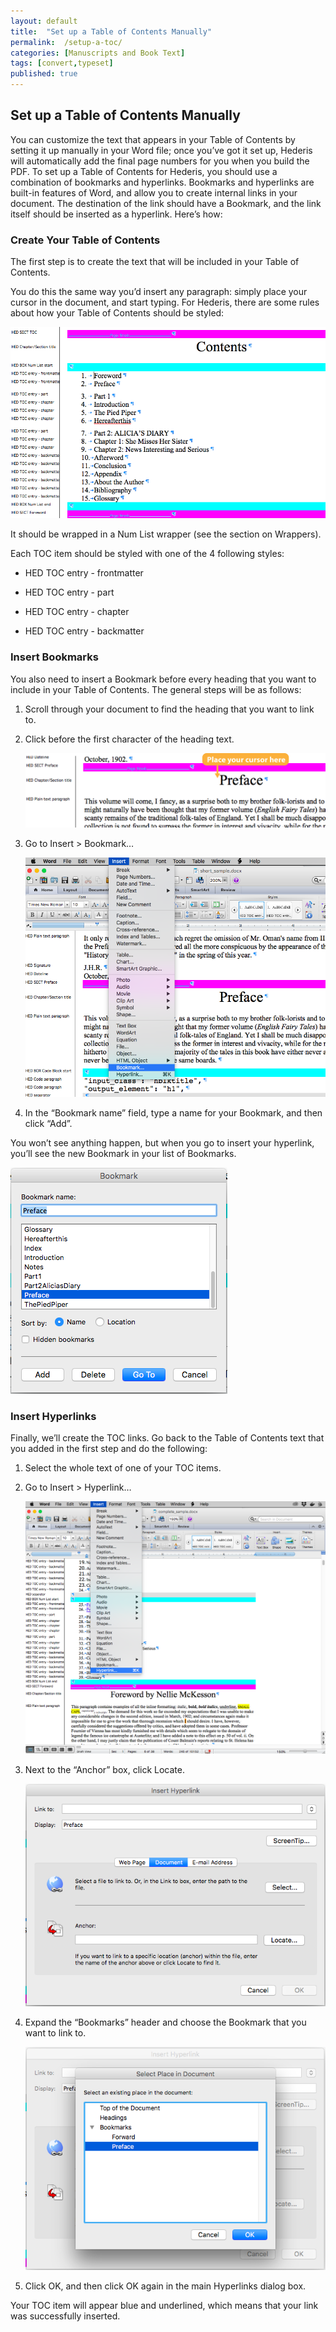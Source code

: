 ```yaml
---
layout: default
title:  "Set up a Table of Contents Manually"
permalink:  /setup-a-toc/
categories: [Manuscripts and Book Text]
tags: [convert,typeset]
published: true
---
```


<section data-type="chapter" class="hsecchapter" data-hederis-type="hsecchapter" id="setup-a-toc" data-pi-attrs="id: setup-a-toc; data-tags: convert,typeset;" role="doc-chapter" data-tags="convert,typeset" data-author-name=" " data-book-title=" " title="Set up a Table of Contents Manually"><h1 data-hederis-type="hblkchaptitle" class="hblkchaptitle" id="pR1DQE40f">Set up a Table of Contents Manually</h1>
    <p class="hblkp" data-hederis-type="hblkp" id="p757msRgy">You can customize the text that appears in your Table of Contents by setting it up manually in your Word file; once you&#8217;ve got it set up, Hederis will automatically add the final page numbers for you when you build the PDF. To set up a Table of Contents for Hederis, you should use a combination of bookmarks and hyperlinks. Bookmarks and hyperlinks are built-in features of Word, and allow you to create internal links in your document. The destination of the link should have a Bookmark, and the link itself should be inserted as a hyperlink. Here&#8217;s how:</p>
    <section class="hwprsubsection" data-hederis-type="hwprsubsection" id="pOpOBZBw6" data-type="subsection" title="Create Your Table of Contents"><h1 data-hederis-type="hblktitle" class="hblktitle" id="pOu8M4zAb">Create Your Table of Contents</h1>
    <p class="hblkp" data-hederis-type="hblkp" id="pRi6Y0RTr">The first step is to create the text that will be included in your Table of Contents.</p>
    <p class="hblkp" data-hederis-type="hblkp" id="pGjCk3eiK">You do this the same way you&#8217;d insert any paragraph: simply place your cursor in the document, and start typing. For Hederis, there are some rules about how your Table of Contents should be styled:</p>
    <img data-hederis-type="hblkimg" class="hblkimg" id="pfErohinF" src="/images/toc0_1.png"/>
    <p class="hblkp" data-hederis-type="hblkp" id="pH7PXbaf5">It should be wrapped in a Num List wrapper (see the section on Wrappers).</p>
    <p class="hblkp" data-hederis-type="hblkp" id="pmTBysNmy">Each TOC item should be styled with one of the 4 following styles:</p>
    <ul class="hwprbullet-list" data-hederis-type="hwprbullet-list" id="pcI9E6N81"><li class="hblkuli" data-hederis-type="hblkuli" id="liwfEERWr7"><p class="hblkuli" data-hederis-type="hblkuli" id="pJcpq0LVh">HED TOC entry - frontmatter</p></li>
    <li class="hblkuli" data-hederis-type="hblkuli" id="lioTuvL3gn"><p class="hblkuli" data-hederis-type="hblkuli" id="ppLgpoLhJ">HED TOC entry - part</p></li>
    <li class="hblkuli" data-hederis-type="hblkuli" id="lidxSMRgtf"><p class="hblkuli" data-hederis-type="hblkuli" id="pgEQW6SAJ">HED TOC entry - chapter</p></li>
    <li class="hblkuli" data-hederis-type="hblkuli" id="livqRVJrWu"><p class="hblkuli" data-hederis-type="hblkuli" id="p7msgtnwW">HED TOC entry - backmatter</p></li>
    </ul>
    </section>
    <section class="hwprsubsection" data-hederis-type="hwprsubsection" id="pRun5stfF" data-type="subsection" title="Insert Bookmarks"><h1 data-hederis-type="hblktitle" class="hblktitle" id="pUfWky4kh">Insert Bookmarks</h1>
    <p class="hblkp" data-hederis-type="hblkp" id="p2pasj9JE">You also need to insert a Bookmark before every heading that you want to include in your Table of Contents. The general steps will be as follows:</p>
    <ol class="hwprnum-list" data-hederis-type="hwprnum-list" id="pZGfax5nV"><li class="hblkoli" data-hederis-type="hblkoli" id="liEgC6YNoj"><p class="hblkoli" data-hederis-type="hblkoli" id="pvnfMKcuY">Scroll through your document to find the heading that you want to link to.</p></li>
    <li class="hblkoli" data-hederis-type="hblkoli" id="liR2VONhBh"><p class="hblkoli" data-hederis-type="hblkoli" id="pvA0xoNxu">Click before the first character of the heading text.</p><img data-hederis-type="hblkimg" class="hblkimg" id="pCm5s0ThG" src="/images/toc1_1.png"/>
    </li>
    <li class="hblkoli" data-hederis-type="hblkoli" id="liGFY04obI"><p class="hblkoli" data-hederis-type="hblkoli" id="pHVPuB10m">Go to Insert &gt; Bookmark&#8230;</p><img data-hederis-type="hblkimg" class="hblkimg" id="plSKVsTEm" src="/images/toc1_2.png"/>
    </li>
    <li class="hblkoli" data-hederis-type="hblkoli" id="liCL89yGUp"><p class="hblkoli" data-hederis-type="hblkoli" id="pdeyjbiJM">In the &#8220;Bookmark name&#8221; field, type a name for your Bookmark, and then click &#8220;Add&#8221;.</p></li>
    </ol>
    <p class="hblkp" data-hederis-type="hblkp" id="ppmMfwRvU">You won&#8217;t see anything happen, but when you go to insert your hyperlink, you&#8217;ll see the new Bookmark in your list of Bookmarks.</p>
    <img data-hederis-type="hblkimg" class="hblkimg" id="pOTDvPW6J" src="/images/toc1_3.png"/>
    </section>
    <section class="hwprsubsection" data-hederis-type="hwprsubsection" id="plLFxMgde" data-type="subsection" title="Insert Hyperlinks"><h1 data-hederis-type="hblktitle" class="hblktitle" id="paPwPsTrJ">Insert Hyperlinks</h1>
    <p class="hblkp" data-hederis-type="hblkp" id="pO2YwO6f1">Finally, we&#8217;ll create the TOC links. Go back to the Table of Contents text that you added in the first step and do the following:</p>
    <ol class="hwprnum-list" data-hederis-type="hwprnum-list" id="p7vgyVkdi"><li class="hblkoli" data-hederis-type="hblkoli" id="liJ3Enr5aP"><p class="hblkoli" data-hederis-type="hblkoli" id="p5vZheGi3">Select the whole text of one of your TOC items.</p></li>
    <li class="hblkoli" data-hederis-type="hblkoli" id="liOvMSAYQr"><p class="hblkoli" data-hederis-type="hblkoli" id="p0TbSnLB5">Go to Insert &gt; Hyperlink&#8230;</p><img data-hederis-type="hblkimg" class="hblkimg" id="pjtchnpSV" src="/images/hyperlink1.png"/>
    </li>
    <li class="hblkoli" data-hederis-type="hblkoli" id="liWCAKY9YX"><p class="hblkoli" data-hederis-type="hblkoli" id="pS8KqYRXn">Next to the &#8220;Anchor&#8221; box, click Locate.</p><img data-hederis-type="hblkimg" class="hblkimg" id="paTahECXZ" src="/images/hyperlink2.png"/>
    </li>
    <li class="hblkoli" data-hederis-type="hblkoli" id="lioPiffBhR"><p class="hblkoli" data-hederis-type="hblkoli" id="pwRFj1TXk">Expand the &#8220;Bookmarks&#8221; header and choose the Bookmark that you want to link to.</p><img data-hederis-type="hblkimg" class="hblkimg" id="pWjWXSwGd" src="/images/hyperlink4.png"/>
    </li>
    <li class="hblkoli" data-hederis-type="hblkoli" id="lic8N8g2t9"><p class="hblkoli" data-hederis-type="hblkoli" id="piBA81AWD">Click OK, and then click OK again in the main Hyperlinks dialog box.</p></li>
    </ol>
    <p class="hblkp" data-hederis-type="hblkp" id="plWG8ezDm">Your TOC item will appear blue and underlined, which means that your link was successfully inserted.</p>
    </section>
    </section>
    